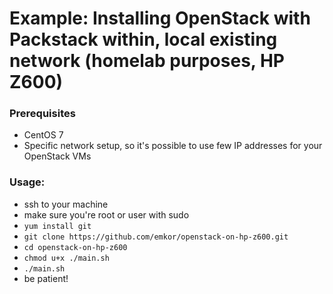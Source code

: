 # Example: Installing OpenStack with Packstack within, local existing network (homelab purposes, HP Z600)

### Prerequisites
- CentOS 7
- Specific network setup, so it's possible to use few IP addresses for your OpenStack VMs

### Usage:
- ssh to your machine
- make sure you're root or user with sudo
- `yum install git`
- `git clone https://github.com/emkor/openstack-on-hp-z600.git`
- `cd openstack-on-hp-z600`
- `chmod u+x ./main.sh`
- `./main.sh`
- be patient!